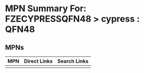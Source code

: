 



# MPN Summary For: FZECYPRESSQFN48 > cypress : QFN48

## MPNs
  

|MPN|Direct Links|Search Links|
| :--- | :--- | :--- |
||||
